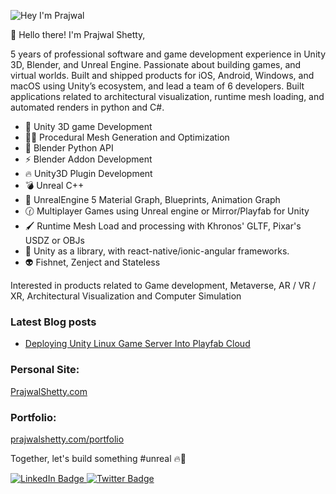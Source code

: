 ![Hey I'm Prajwal](https://res.cloudinary.com/dwfkishzf/image/upload/v1676639894/Prajwal%20Profile%20Images/ezgif.com-video-to-gif_ona1cr.gif)

👋 Hello there! I'm Prajwal Shetty,

5 years of professional software and game development experience in Unity 3D, Blender, and Unreal Engine. Passionate about building games, and virtual worlds. Built and shipped products for iOS, Android, Windows, and macOS using Unity’s ecosystem, and lead a team of 6 developers. Built applications related to architectural visualization, runtime mesh loading, and automated renders in python and C#.

- 🚀 Unity 3D game Development
- 👨‍💻 Procedural Mesh Generation and Optimization
- 🎯 Blender Python API
- ⚡ Blender Addon Development
- 🔥 Unity3D Plugin Development
- 💣 Unreal C++
- 🧠 UnrealEngine 5 Material Graph, Blueprints, Animation Graph
- 🕜 Multiplayer Games using Unreal engine or Mirror/Playfab for Unity 
- 🖌️ Runtime Mesh Load and processing with Khronos' GLTF, Pixar's USDZ or OBJs
- 🍾 Unity as a library, with react-native/ionic-angular frameworks.
- 👽 Fishnet, Zenject and Stateless

Interested in products related to Game development, Metaverse, AR / VR / XR, Architectural Visualization and Computer Simulation

<!-- 
🧠 Programming Languages & Databases

<img alt="C#" src="https://img.shields.io/badge/c%23-%23239120.svg?&style=for-the-badge&logo=c-sharp&logoColor=white"/> <img alt="PHP" src="https://img.shields.io/badge/php-%23777BB4.svg?&style=for-the-badge&logo=php&logoColor=white"/> <img alt="Java" src="https://img.shields.io/badge/java-%23ED8B00.svg?&style=for-the-badge&logo=java&logoColor=white"/> <img alt="C" src="https://img.shields.io/badge/c-%2300599C.svg?&style=for-the-badge&logo=c&logoColor=white"/> <img alt="HTML5" src="https://img.shields.io/badge/html5-%23E34F26.svg?&style=for-the-badge&logo=html5&logoColor=white"/> <img alt="CSS3" src="https://img.shields.io/badge/css3-%231572B6.svg?&style=for-the-badge&logo=css3&logoColor=white"/> <img alt="JavaScript" src="https://img.shields.io/badge/javascript-%23323330.svg?&style=for-the-badge&logo=javascript&logoColor=%23F7DF1E"/> <img alt="MySQL" src="https://img.shields.io/badge/mysql-%2300f.svg?&style=for-the-badge&logo=mysql&logoColor=white"/>
-->

### Latest Blog posts
<!-- BLOG-POST-LIST:START -->
- [Deploying Unity Linux Game Server Into Playfab Cloud](https://prajwalshetty.com/Unity/Deploying-Unity-Game-Server-Into-Playfab-Cloud/)
<!-- BLOG-POST-LIST:END -->

### Personal Site:
[PrajwalShetty.com](https://prajwalshetty.com)

### Portfolio:
[prajwalshetty.com/portfolio](https://prajwalshetty.com/portfolio)

Together, let's build something #unreal 🔥🖤
<div id="badges">
  <a href="https://www.linkedin.com/in/shettyprajwal/">
    <img src="https://img.shields.io/badge/LinkedIn-blue?style=for-the-badge&logo=linkedin&logoColor=white" alt="LinkedIn Badge"/>
  </a>
  <a href="https://twitter.com/shettyprajwal_">
    <img src="https://img.shields.io/badge/Twitter-blue?style=for-the-badge&logo=twitter&logoColor=white" alt="Twitter Badge"/>
  </a>
</div>

